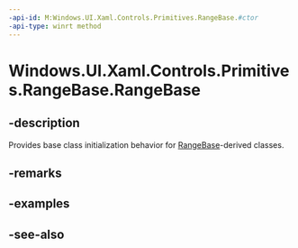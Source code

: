 ```yaml
---
-api-id: M:Windows.UI.Xaml.Controls.Primitives.RangeBase.#ctor
-api-type: winrt method
---
```


<!-- Method syntax
protected RangeBase()
-->

# Windows.UI.Xaml.Controls.Primitives.RangeBase.RangeBase

## -description
Provides base class initialization behavior for [RangeBase](rangebase.md)-derived classes.


## -remarks

## -examples

## -see-also

